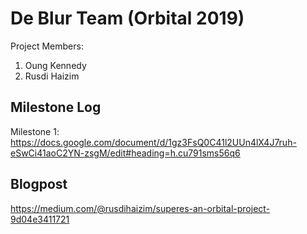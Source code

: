 # De Blur Team (Orbital 2019)
Project Members:
1) Oung Kennedy
2) Rusdi Haizim

## Milestone Log
Milestone 1: https://docs.google.com/document/d/1gz3FsQ0C41l2UUn4lX4J7ruh-eSwCi41aoC2YN-zsgM/edit#heading=h.cu791sms56q6

## Blogpost
https://medium.com/@rusdihaizim/superes-an-orbital-project-9d04e3411721
